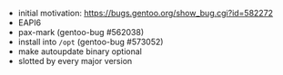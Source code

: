 - initial motivation: <https://bugs.gentoo.org/show_bug.cgi?id=582272>
- EAPI6
- pax-mark (gentoo-bug #562038)
- install into `/opt` (gentoo-bug #573052)
- make autoupdate binary optional
- slotted by every major version
